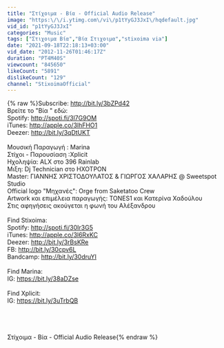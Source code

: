 ```yaml
---
title: "Στίχοιμα - Βία - Official Audio Release"
image: "https:\/\/i.ytimg.com\/vi\/p1tYyGJ3JxI\/hqdefault.jpg"
vid_id: "p1tYyGJ3JxI"
categories: "Music"
tags: ["Στιχοιμα Βία","Βία Στιχοιμα","stixoima via"]
date: "2021-09-18T22:18:13+03:00"
vid_date: "2012-11-26T01:46:17Z"
duration: "PT4M40S"
viewcount: "845650"
likeCount: "5891"
dislikeCount: "129"
channel: "StixoimaOfficial"
---
```

{% raw %}Subscribe: <a rel="nofollow" target="blank" href="http://bit.ly/3bZPd42">http://bit.ly/3bZPd42</a><br />Βρείτε το  &quot;Βία &quot; εδώ:<br />Spotify: <a rel="nofollow" target="blank" href="http://spoti.fi/3l7G9OM">http://spoti.fi/3l7G9OM</a><br />iTunes: <a rel="nofollow" target="blank" href="http://apple.co/3lhFHO1">http://apple.co/3lhFHO1</a><br />Deezer: <a rel="nofollow" target="blank" href="http://bit.ly/3qDtUKT">http://bit.ly/3qDtUKT</a><br /><br />Μουσική Παραγωγή : Marina<br />Στίχοι - Παρουσίαση :Χplicit<br />Ηχοληψία: ALX στο 396 Rainlab<br />Μιξη: Dj Technician στο HXOTΡΟΝ<br />Master: ΓΙΑΝΝΗΣ ΧΡΙΣΤΟΔΟΥΛΑΤΟΣ &amp; ΓΙΩΡΓΟΣ ΧΑΛΑΡΗΣ @ Sweetspot Studio<br />Official logo &quot;Μηχανές&quot;: Orge from Saketatoo Crew<br />Artwork και επιμέλεια παραγωγής: TONES1 και Κατερίνα Χαδούλου<br />Στις αφηγήσεις ακούγεται η φωνή του Αλέξανδρου<br /><br />Find Stixoima:<br />Spotify: <a rel="nofollow" target="blank" href="http://spoti.fi/30Ir3G5">http://spoti.fi/30Ir3G5</a><br />iTunes: <a rel="nofollow" target="blank" href="http://apple.co/3l6RxKC">http://apple.co/3l6RxKC</a><br />Deezer: <a rel="nofollow" target="blank" href="http://bit.ly/3rBsKRe">http://bit.ly/3rBsKRe</a><br />FB: <a rel="nofollow" target="blank" href="http://bit.ly/30cpv6L">http://bit.ly/30cpv6L</a><br />Bandcamp: <a rel="nofollow" target="blank" href="http://bit.ly/30druYI">http://bit.ly/30druYI</a><br /><br />Find Marina:<br />IG: <a rel="nofollow" target="blank" href="https://bit.ly/38aDZse">https://bit.ly/38aDZse</a><br /><br />Find Xplicit:<br />IG: <a rel="nofollow" target="blank" href="https://bit.ly/3uTrbQB">https://bit.ly/3uTrbQB</a><br /><br /><br /><br /><br />Στίχοιμα - Βία - Official Audio Release{% endraw %}

